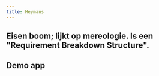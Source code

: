 ```yaml
---
title: Heymans
---
```


## Eisen boom; lijkt op mereologie. Is een "Requirement Breakdown Structure".
## Demo app
###
